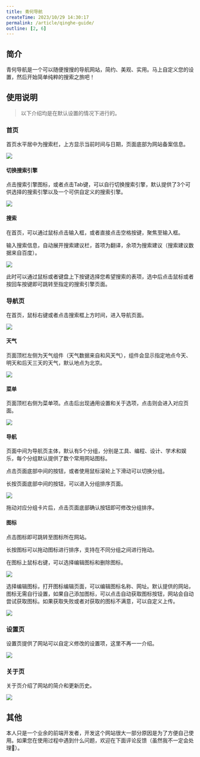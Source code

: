 ```yaml
---
title: 青何导航
createTime: 2023/10/29 14:30:17
permalink: /article/qinghe-guide/
outline: [2, 6]
---
```

## 简介
青何导航是一个可以随便搜搜的导航网站，简约、美观、实用。马上自定义您的设置，然后开始简单纯粹的搜索之旅吧！

## 使用说明
> 以下介绍均是在默认设置的情况下进行的。
>

### 首页
首页水平居中为搜索栏，上方显示当前时间与日期，页面底部为网站备案信息。

![](../../.vuepress/public/images/0b9c99438e6e9265211d4d394d63925a.png)

#### 切换搜索引擎
点击搜索引擎图标，或者点击Tab键，可以自行切换搜索引擎，默认提供了3个可供选择的搜索引擎以及一个可供自定义的搜索引擎。

![](../../.vuepress/public/images/5c88a76af64aeb438338b168340f0020.png)

#### 搜索
在首页，可以通过鼠标点击输入框，或者直接点击空格按键，聚焦至输入框。

输入搜索信息，自动展开搜索建议栏，首项为翻译，余项为搜索建议（搜索建议数据来自百度）。

![](../../.vuepress/public/images/50a3013c28d72a04aaaae364a812a81e.png)

此时可以通过鼠标或者键盘上下按键选择您希望搜索的表项，选中后点击鼠标或者按回车按键即可跳转至指定的搜索引擎页面。

### 导航页
在首页，鼠标右键或者点击搜索框上方时间，进入导航页面。

![](../../.vuepress/public/images/180070910301a9006cfd71ac84b23a44.png)

#### 天气
页面顶栏左侧为天气组件（天气数据来自和风天气），组件会显示指定地点今天、明天和后天三天的天气，默认地点为北京。

![](../../.vuepress/public/images/63ed5cf3b4b9e78cbecfdd6074e99864.png)

#### 菜单
页面顶栏右侧为菜单项。点击后出现通用设置和关于选项，点击则会进入对应页面。

![](../../.vuepress/public/images/b222b7260a938904eafabbb878421db2.png)

#### 导航
页面中间为导航页主体，默认有5个分组，分别是工具、编程、设计、学术和娱乐，每个分组默认提供了数个常用网站图标。

点击页面底部中间的按钮，或者使用鼠标滚轮上下滑动可以切换分组。

长按页面底部中间的按钮，可以进入分组排序页面。

![](../../.vuepress/public/images/dce45bb3ae934cc08c5581ee910382d9.png)

拖动对应分组卡片后，点击页面底部确认按钮即可修改分组排序。

#### 图标
点击图标即可跳转至图标所在网站。

长按图标可以拖动图标进行排序，支持在不同分组之间进行拖动。

在图标上鼠标右键，可以选择编辑图标和删除图标。

![](../../.vuepress/public/images/e6b3bffb9504cb08fbdecfa2b1153cd3.png)

选择编辑图标，打开图标编辑页面，可以编辑图标名称、网址。默认提供的网站，图标无需自行设置，如果自己添加图标，可以点击自动获取图标按钮，网站会自动尝试获取图标。如果获取失败或者对获取的图标不满意，可以自定义上传。

![](../../.vuepress/public/images/48337897d1d555fa63a6e247dc866436.png)

### 设置页
设置页提供了网站可以自定义修改的设置项，这里不再一一介绍。

![](../../.vuepress/public/images/af26da5f3c00795038f79a02ea937265.png)

### 关于页
关于页介绍了网站的简介和更新历史。

![](../../.vuepress/public/images/883fc6fda2dfc1c25b87cab88120dd8d.png)

## 其他
本人只是一个业余的前端开发者，开发这个网站很大一部分原因是为了方便自己使用。如果您在使用过程中遇到什么问题，欢迎在下面评论反馈（虽然我不一定会处理🙂）。


